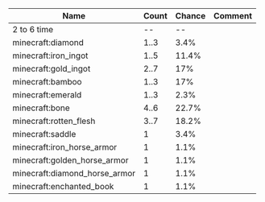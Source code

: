 | Name                          | Count | Chance | Comment |
| ----------------------------- | ----- | ------ | ------- |
| 2 to 6 time                   |    -- |     -- |         |
| minecraft:diamond             |  1..3 |   3.4% |         |
| minecraft:iron_ingot          |  1..5 |  11.4% |         |
| minecraft:gold_ingot          |  2..7 |    17% |         |
| minecraft:bamboo              |  1..3 |    17% |         |
| minecraft:emerald             |  1..3 |   2.3% |         |
| minecraft:bone                |  4..6 |  22.7% |         |
| minecraft:rotten_flesh        |  3..7 |  18.2% |         |
| minecraft:saddle              |     1 |   3.4% |         |
| minecraft:iron_horse_armor    |     1 |   1.1% |         |
| minecraft:golden_horse_armor  |     1 |   1.1% |         |
| minecraft:diamond_horse_armor |     1 |   1.1% |         |
| minecraft:enchanted_book      |     1 |   1.1% |         |